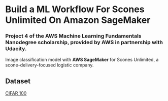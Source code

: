 # Build a ML Workflow For Scones Unlimited On Amazon SageMaker
### Project 4 of the **AWS Machine Learning Fundamentals Nanodegree** scholarship, provided by **AWS** in partnership with **Udacity**.
Image classification model with **AWS SageMaker** for Scones Unlimited, a scone-delivery-focused logistic company.
## Dataset
[CIFAR 100](https://www.cs.toronto.edu/~kriz/cifar-100-python.tar.gz)
